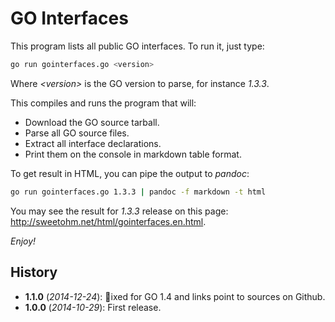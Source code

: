GO Interfaces
=============

This program lists all public GO interfaces. To run it, just type:

```sh
go run gointerfaces.go <version>
```

Where *&lt;version>* is the GO version to parse, for instance *1.3.3*.

This compiles and runs the program that will:

- Download the GO source tarball.
- Parse all GO source files.
- Extract all interface declarations.
- Print them on the console in markdown table format.

To get result in HTML, you can pipe the output to *pandoc*:

```sh
go run gointerfaces.go 1.3.3 | pandoc -f markdown -t html
```

You may see the result for *1.3.3* release on this page: <http://sweetohm.net/html/gointerfaces.en.html>.

*Enjoy!*

History
-------

- **1.1.0** (*2014-12-24*): ixed for GO 1.4 and links point to sources on Github.
- **1.0.0** (*2014-10-29*): First release.
